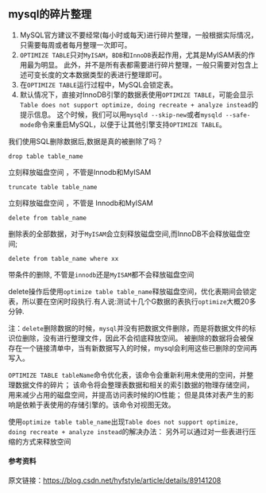 ## mysql的碎片整理

 1. MySQL官方建议不要经常(每小时或每天)进行碎片整理，一般根据实际情况，只需要每周或者每月整理一次即可。
 2. `OPTIMIZE TABLE`只对`MyISAM`，`BDB`和`InnoDB`表起作用，尤其是MyISAM表的作用最为明显。
 此外，并不是所有表都需要进行碎片整理，一般只需要对包含上述可变长度的文本数据类型的表进行整理即可。
 3. 在`OPTIMIZE TABLE`运行过程中，MySQL会锁定表。
 4. 默认情况下，直接对InnoDB引擎的数据表使用`OPTIMIZE TABLE`，可能会显示`Table does not support optimize, doing recreate + analyze instead`的提示信息。
 这个时候，我们可以用`mysqld --skip-new`或者`mysqld --safe-mode`命令来重启MySQL，以便于让其他引擎支持`OPTIMIZE TABLE`。

我们使用SQL删除数据后,数据是真的被删除了吗？

    drop table table_name 

立刻释放磁盘空间 ，不管是Innodb和MyISAM

    truncate table table_name
    
立刻释放磁盘空间 ，不管是 Innodb和MyISAM

    delete from table_name

删除表的全部数据，对于`MyISAM`会立刻释放磁盘空间,而InnoDB不会释放磁盘空间; 

    delete from table_name where xx 

带条件的删除, 不管是`innodb`还是`MyISAM`都不会释放磁盘空间

delete操作后使用`optimize table table_name`释放磁盘空间，优化表期间会锁定表，所以要在空闲时段执行.有人说:测试十几个G数据的表执行`optimize`大概20多分钟.

注：`delete`删除数据的时候，`mysql`并没有把数据文件删除，而是将数据文件的标识位删除，没有进行整理文件，因此不会彻底释放空间。
被删除的数据将会被保存在一个链接清单中，当有新数据写入的时候，mysql会利用这些已删除的空间再写入。

`OPTIMIZE TABLE tableName`命令优化表，该命令会重新利用未使用的空间，并整理数据文件的碎片；
该命令将会整理表数据和相关的索引数据的物理存储空间，用来减少占用的磁盘空间，并提高访问表时候的IO性能；
但是具体对表产生的影响是依赖于表使用的存储引擎的。该命令对视图无效。

使用`optimize table table_name`出现`Table does not support optimize, doing recreate + analyze instead`的解决办法：
另外可以通过对一些表进行压缩的方式来释放空间

#### 参考资料

原文链接：https://blog.csdn.net/hyfstyle/article/details/89141208
